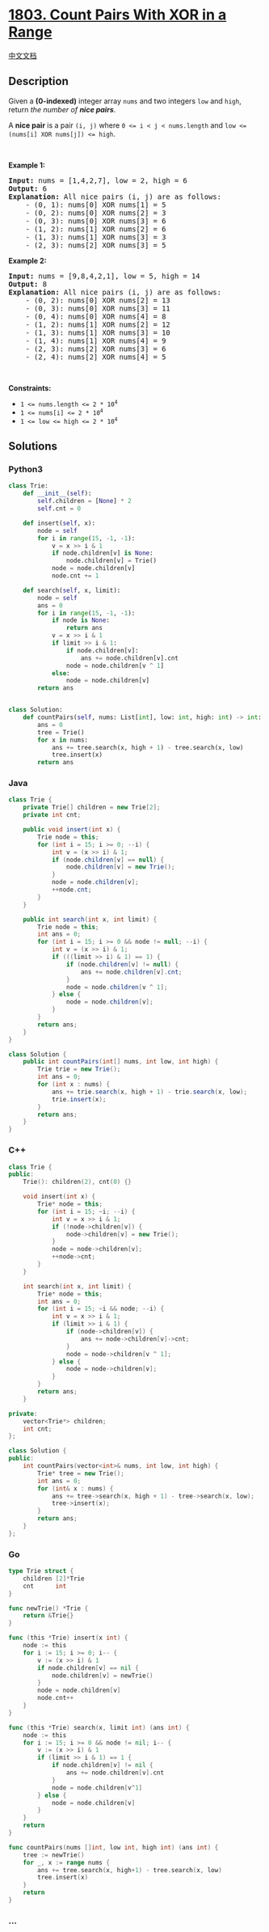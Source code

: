 # [1803. Count Pairs With XOR in a Range](https://leetcode.com/problems/count-pairs-with-xor-in-a-range)

[中文文档](/solution/1800-1899/1803.Count%20Pairs%20With%20XOR%20in%20a%20Range/README.md)

## Description

<p>Given a <strong>(0-indexed)</strong> integer array <code>nums</code> and two integers <code>low</code> and <code>high</code>, return <em>the number of <strong>nice pairs</strong></em>.</p>

<p>A <strong>nice pair</strong> is a pair <code>(i, j)</code> where <code>0 &lt;= i &lt; j &lt; nums.length</code> and <code>low &lt;= (nums[i] XOR nums[j]) &lt;= high</code>.</p>

<p>&nbsp;</p>
<p><strong class="example">Example 1:</strong></p>

<pre>
<strong>Input:</strong> nums = [1,4,2,7], low = 2, high = 6
<strong>Output:</strong> 6
<strong>Explanation:</strong> All nice pairs (i, j) are as follows:
    - (0, 1): nums[0] XOR nums[1] = 5 
    - (0, 2): nums[0] XOR nums[2] = 3
    - (0, 3): nums[0] XOR nums[3] = 6
    - (1, 2): nums[1] XOR nums[2] = 6
    - (1, 3): nums[1] XOR nums[3] = 3
    - (2, 3): nums[2] XOR nums[3] = 5
</pre>

<p><strong class="example">Example 2:</strong></p>

<pre>
<strong>Input:</strong> nums = [9,8,4,2,1], low = 5, high = 14
<strong>Output:</strong> 8
<strong>Explanation:</strong> All nice pairs (i, j) are as follows:
​​​​​    - (0, 2): nums[0] XOR nums[2] = 13
&nbsp;   - (0, 3): nums[0] XOR nums[3] = 11
&nbsp;   - (0, 4): nums[0] XOR nums[4] = 8
&nbsp;   - (1, 2): nums[1] XOR nums[2] = 12
&nbsp;   - (1, 3): nums[1] XOR nums[3] = 10
&nbsp;   - (1, 4): nums[1] XOR nums[4] = 9
&nbsp;   - (2, 3): nums[2] XOR nums[3] = 6
&nbsp;   - (2, 4): nums[2] XOR nums[4] = 5</pre>

<p>&nbsp;</p>
<p><strong>Constraints:</strong></p>

<ul>
	<li><code>1 &lt;= nums.length &lt;= 2 * 10<sup>4</sup></code></li>
	<li><code>1 &lt;= nums[i] &lt;= 2 * 10<sup>4</sup></code></li>
	<li><code>1 &lt;= low &lt;= high &lt;= 2 * 10<sup>4</sup></code></li>
</ul>

## Solutions

<!-- tabs:start -->

### **Python3**

```python
class Trie:
    def __init__(self):
        self.children = [None] * 2
        self.cnt = 0

    def insert(self, x):
        node = self
        for i in range(15, -1, -1):
            v = x >> i & 1
            if node.children[v] is None:
                node.children[v] = Trie()
            node = node.children[v]
            node.cnt += 1

    def search(self, x, limit):
        node = self
        ans = 0
        for i in range(15, -1, -1):
            if node is None:
                return ans
            v = x >> i & 1
            if limit >> i & 1:
                if node.children[v]:
                    ans += node.children[v].cnt
                node = node.children[v ^ 1]
            else:
                node = node.children[v]
        return ans


class Solution:
    def countPairs(self, nums: List[int], low: int, high: int) -> int:
        ans = 0
        tree = Trie()
        for x in nums:
            ans += tree.search(x, high + 1) - tree.search(x, low)
            tree.insert(x)
        return ans
```

### **Java**

```java
class Trie {
    private Trie[] children = new Trie[2];
    private int cnt;

    public void insert(int x) {
        Trie node = this;
        for (int i = 15; i >= 0; --i) {
            int v = (x >> i) & 1;
            if (node.children[v] == null) {
                node.children[v] = new Trie();
            }
            node = node.children[v];
            ++node.cnt;
        }
    }

    public int search(int x, int limit) {
        Trie node = this;
        int ans = 0;
        for (int i = 15; i >= 0 && node != null; --i) {
            int v = (x >> i) & 1;
            if (((limit >> i) & 1) == 1) {
                if (node.children[v] != null) {
                    ans += node.children[v].cnt;
                }
                node = node.children[v ^ 1];
            } else {
                node = node.children[v];
            }
        }
        return ans;
    }
}

class Solution {
    public int countPairs(int[] nums, int low, int high) {
        Trie trie = new Trie();
        int ans = 0;
        for (int x : nums) {
            ans += trie.search(x, high + 1) - trie.search(x, low);
            trie.insert(x);
        }
        return ans;
    }
}
```

### **C++**

```cpp
class Trie {
public:
    Trie(): children(2), cnt(0) {}

    void insert(int x) {
        Trie* node = this;
        for (int i = 15; ~i; --i) {
            int v = x >> i & 1;
            if (!node->children[v]) {
                node->children[v] = new Trie();
            }
            node = node->children[v];
            ++node->cnt;
        }
    }

    int search(int x, int limit) {
        Trie* node = this;
        int ans = 0;
        for (int i = 15; ~i && node; --i) {
            int v = x >> i & 1;
            if (limit >> i & 1) {
                if (node->children[v]) {
                    ans += node->children[v]->cnt;
                }
                node = node->children[v ^ 1];
            } else {
                node = node->children[v];
            }
        }
        return ans;
    }

private:
    vector<Trie*> children;
    int cnt;
};

class Solution {
public:
    int countPairs(vector<int>& nums, int low, int high) {
        Trie* tree = new Trie();
        int ans = 0;
        for (int& x : nums) {
            ans += tree->search(x, high + 1) - tree->search(x, low);
            tree->insert(x);
        }
        return ans;
    }
};
```

### **Go**

```go
type Trie struct {
	children [2]*Trie
	cnt      int
}

func newTrie() *Trie {
	return &Trie{}
}

func (this *Trie) insert(x int) {
	node := this
	for i := 15; i >= 0; i-- {
		v := (x >> i) & 1
		if node.children[v] == nil {
			node.children[v] = newTrie()
		}
		node = node.children[v]
		node.cnt++
	}
}

func (this *Trie) search(x, limit int) (ans int) {
	node := this
	for i := 15; i >= 0 && node != nil; i-- {
		v := (x >> i) & 1
		if (limit >> i & 1) == 1 {
			if node.children[v] != nil {
				ans += node.children[v].cnt
			}
			node = node.children[v^1]
		} else {
			node = node.children[v]
		}
	}
	return
}

func countPairs(nums []int, low int, high int) (ans int) {
	tree := newTrie()
	for _, x := range nums {
		ans += tree.search(x, high+1) - tree.search(x, low)
		tree.insert(x)
	}
	return
}
```

### **...**

```

```

<!-- tabs:end -->
